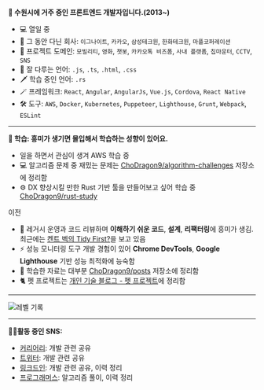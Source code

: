 **👋 수원시에 거주 중인 프론트엔드 개발자입니다.(2013~)**
- 💻 열일 중
- 💼 그 동안 다닌 회사: `이그나이트`, `카카오`, `삼성테크윈`, `한화테크윈`, `마플코퍼레이션`
- 📝 프로젝트 도메인: `모빌리티`, `영화`, `챗봇`, `카카오톡 비즈폼`, `사내 플랫폼`, `칩마운터`, `CCTV`, `SNS`
- 🏹 잘 다루는 언어: `.js`, `.ts`, `.html`, `.css`
- 🗡️ 학습 중인 언어: `.rs`
- 🪄 프레임워크: `React`, `Angular`, `AngularJs`, `Vue.js`, `Cordova`, `React Native`
- 🛠️ 도구: `AWS`, `Docker`, `Kubernetes`, `Puppeteer`, `Lighthouse`, `Grunt`, `Webpack`, `ESLint`

---
**📝 학습: 흥미가 생기면 몰입해서 학습하는 성향이 있어요.**
- 일을 하면서 관심이 생겨 AWS 학습 중
- 💻 알고리즘 문제 중 재밌는 문제는 [ChoDragon9/algorithm-challenges](https://github.com/ChoDragon9/algorithm-challenges) 저장소에 정리함
- ⚙️ DX 향상시킬 만한 Rust 기반 툴을 만들어보고 싶어 학습 중 [ChoDragon9/rust-study](https://github.com/ChoDragon9/rust-study)

이전
- 🧱 레거시 운영과 코드 리뷰하며 **이해하기 쉬운 코드**, **설계**, **리팩터링**에 흥미가 생김. 최근에는 [켄트 벡의 Tidy First?](https://www.yes24.com/Product/Goods/125921718)을 보고 있음
- ⚡ 성능 모니터링 도구 개발 경험이 있어 **Chrome DevTools**, **Google Lighthouse** 기반 성능 최적화에 능숙함
- 📒 학습한 자료는 대부분 [ChoDragon9/posts](https://github.com/ChoDragon9/posts/wiki) 저장소에 정리함
- 🐈 펫 프로젝트는 [개인 기술 블로그 - 펫 프로젝트](https://the-next-web-research-lab.github.io/fe-dev/pet-project.html)에 정리함

---
![레벨 기록](https://github.com/ChoDragon9/ChoDragon9/assets/17817719/8c1682ae-3f6e-4e58-89ce-babfb51f1c0a)


---
**🧑‍💻활동 중인 SNS:**
- [커리어리](https://careerly.co.kr/profiles/617720): 개발 관련 공유
- [트위터](https://twitter.com/ChoDragon9): 개발 관련 공유
- [링크드인](https://www.linkedin.com/in/yongku-cho): 개발 관련 공유, 이력 정리
- [프로그래머스](https://career.programmers.co.kr/pr/155864_8345): 알고리즘 풀이, 이력 정리



